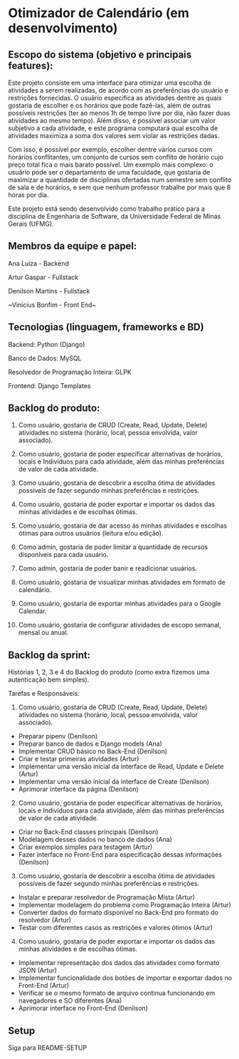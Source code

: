 # Otimizador de Calendário (em desenvolvimento)

## Escopo do sistema (objetivo e principais features):
Este projeto consiste em uma interface para otimizar uma escolha de atividades a serem realizadas, de acordo com as preferências do usuário e restrições fornecidas. O usuário especifica as atividades dentre as quais gostaria de escolher e os horários que pode fazê-las, além de outras possíveis restrições (ter ao menos 1h de tempo livre por dia, não fazer duas atividades ao mesmo tempo). Além disso, é possível associar um valor subjetivo a cada atividade, e este programa computará qual escolha de atividades maximiza a soma dos valores sem violar as restrições dadas.

Com isso, é possível por exemplo, escolher dentre vários cursos com horários conflitantes, um conjunto de cursos sem conflito de horário cujo preço total fica o mais barato possível. Um exemplo mais complexo: o usuário pode ser o departamento de uma faculdade, que gostaria de maximizar a quantidade de disciplinas ofertadas num semestre sem conflito de sala e de horários, e sem que nenhum professor trabalhe por mais que 8 horas por dia.

Este projeto está sendo desenvolvido como trabalho prático para a disciplina de Engenharia de Software, da Universidade Federal de Minas Gerais (UFMG).


## Membros da equipe e papel:
Ana Luiza - Backend 

Artur Gaspar - Fullstack 

Denilson Martins - Fullstack 

~Vinicius Bonfim - Front End~ 

## Tecnologias (linguagem, frameworks e BD)
Backend: Python (Django)

Banco de Dados: MySQL

Resolvedor de Programação Inteira: GLPK

Frontend: Django Templates


## Backlog do produto:


1) Como usuário, gostaria de CRUD (Create, Read, Update, Delete) atividades no sistema (horário, local, pessoa envolvida, valor associado).

2) Como usuário, gostaria de poder especificar alternativas de horários, locais e Indivíduos para cada atividade, além das minhas preferências de valor de cada atividade.

3) Como usuário, gostaria de descobrir a escolha ótima de atividades possíveis de fazer segundo minhas preferências e restrições.

4) Como usuário, gostaria de poder exportar e importar os dados das minhas atividades e de escolhas ótimas.

5) Como usuário, gostaria de dar acesso às minhas atividades e escolhas ótimas para outros usuários (leitura e/ou edição).

6) Como admin, gostaria de poder limitar a quantidade de recursos disponíveis para cada usuário.

7) Como admin, gostaria de poder banir e readicionar usuários.

8) Como usuário, gostaria de visualizar minhas atividades em formato de calendário.

9) Como usuário, gostaria de exportar minhas atividades para o Google Calendar.

10) Como usuário, gostaria de configurar atividades de escopo semanal, mensal ou anual.



## Backlog da sprint:

Histórias 1, 2, 3 e 4 do Backlog do produto (como extra fizemos uma autenticação bem simples).

Tarefas e Responsáveis:

1) Como usuário, gostaria de CRUD (Create, Read, Update, Delete) atividades no sistema (horário, local, pessoa envolvida, valor associado).

- Preparar pipenv (Denilson)
- Preparar banco de dados e Django models (Ana)
- Implementar CRUD básico no Back-End (Denilson)
- Criar e testar primeiras atividades (Artur)
- Implementar uma versão inicial da interface de Read, Update e Delete (Artur)
- Implementar uma versão inicial da interface de Create (Denilson)
- Aprimorar interface da página (Denilson)

2) Como usuário, gostaria de poder especificar alternativas de horários, locais e Indivíduos para cada atividade, além das minhas preferências de valor de cada atividade.

- Criar no Back-End classes principais (Denilson)
- Modelagem desses dados no banco de dados (Ana)
- Criar exemplos simples para testagem (Artur)
- Fazer interface no Front-End para especificação dessas informações (Denilson)

3) Como usuário, gostaria de descobrir a escolha ótima de atividades possíveis de fazer segundo minhas preferências e restrições.

- Instalar e preparar resolvedor de Programação Mista (Artur)
- Implementar modelagem do problema como Programação Inteira (Artur)
- Converter dados do formato disponível no Back-End pro formato do resolvedor (Artur)
- Testar com diferentes casos as restrições e valores ótimos (Artur)

4) Como usuário, gostaria de poder exportar e importar os dados das minhas atividades e de escolhas ótimas.

- Implementar representação dos dados das atividades como formato JSON (Artur)
- Implementar funcionalidade dos botões de importar e exportar dados no Front-End (Artur)
- Verificar se o mesmo formato de arquivo continua funcionando em navegadores e SO diferentes (Ana)
- Aprimorar interface no Front-End (Denilson)

## Setup

Siga para README-SETUP 

